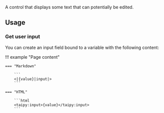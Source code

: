A control that displays some text that can potentially be edited.

## Usage

### Get user input

You can create an input field bound to a variable with the following content:

!!! example "Page content"

    === "Markdown"

        ```
        <|{value}|input|>
        ```
  
    === "HTML"

        ```html
        <taipy:input>{value}</taipy:input>
        ```

